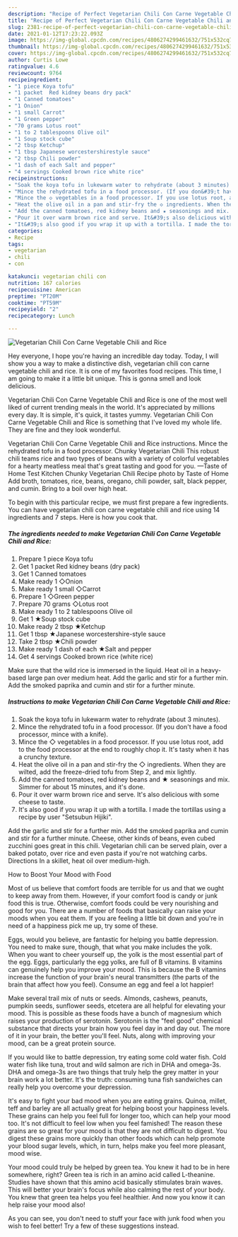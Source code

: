 ```yaml
---
description: "Recipe of Perfect Vegetarian Chili Con Carne Vegetable Chili and Rice"
title: "Recipe of Perfect Vegetarian Chili Con Carne Vegetable Chili and Rice"
slug: 2381-recipe-of-perfect-vegetarian-chili-con-carne-vegetable-chili-and-rice
date: 2021-01-12T17:23:22.093Z
image: https://img-global.cpcdn.com/recipes/4806274299461632/751x532cq70/vegetarian-chili-con-carne-vegetable-chili-and-rice-recipe-main-photo.jpg
thumbnail: https://img-global.cpcdn.com/recipes/4806274299461632/751x532cq70/vegetarian-chili-con-carne-vegetable-chili-and-rice-recipe-main-photo.jpg
cover: https://img-global.cpcdn.com/recipes/4806274299461632/751x532cq70/vegetarian-chili-con-carne-vegetable-chili-and-rice-recipe-main-photo.jpg
author: Curtis Lowe
ratingvalue: 4.6
reviewcount: 9764
recipeingredient:
- "1 piece Koya tofu"
- "1 packet  Red kidney beans dry pack"
- "1 Canned tomatoes"
- "1 Onion"
- "1 small Carrot"
- "1 Green pepper"
- "70 grams Lotus root"
- "1 to 2 tablespoons Olive oil"
- "1 Soup stock cube"
- "2 tbsp Ketchup"
- "1 tbsp Japanese worcestershirestyle sauce"
- "2 tbsp Chili powder"
- "1 dash of each Salt and pepper"
- "4 servings Cooked brown rice white rice"
recipeinstructions:
- "Soak the koya tofu in lukewarm water to rehydrate (about 3 minutes)."
- "Mince the rehydrated tofu in a food processor. (If you don&#39;t have a food processor, mince with a knife)."
- "Mince the ◇ vegetables in a food processor. If you use lotus root, add to the food processor at the end to roughly chop it. It&#39;s tasty when it has a crunchy texture."
- "Heat the olive oil in a pan and stir-fry the ◇ ingredients. When they are wilted, add the freeze-dried tofu from Step 2, and mix lightly."
- "Add the canned tomatoes, red kidney beans and ★ seasonings and mix. Simmer for about 15 minutes, and it&#39;s done."
- "Pour it over warm brown rice and serve. It&#39;s also delicious with some cheese to taste."
- "It&#39;s also good if you wrap it up with a tortilla. I made the tortillas using a recipe by user &#34;Setsubun Hijiki&#34;."
categories:
- Recipe
tags:
- vegetarian
- chili
- con

katakunci: vegetarian chili con 
nutrition: 167 calories
recipecuisine: American
preptime: "PT20M"
cooktime: "PT59M"
recipeyield: "2"
recipecategory: Lunch

---
```



![Vegetarian Chili Con Carne Vegetable Chili and Rice](https://img-global.cpcdn.com/recipes/4806274299461632/751x532cq70/vegetarian-chili-con-carne-vegetable-chili-and-rice-recipe-main-photo.jpg)

Hey everyone, I hope you're having an incredible day today. Today, I will show you a way to make a distinctive dish, vegetarian chili con carne vegetable chili and rice. It is one of my favorites food recipes. This time, I am going to make it a little bit unique. This is gonna smell and look delicious.

Vegetarian Chili Con Carne Vegetable Chili and Rice is one of the most well liked of current trending meals in the world. It's appreciated by millions every day. It is simple, it's quick, it tastes yummy. Vegetarian Chili Con Carne Vegetable Chili and Rice is something that I've loved my whole life. They are fine and they look wonderful.

Vegetarian Chili Con Carne Vegetable Chili and Rice instructions. Mince the rehydrated tofu in a food processor. Chunky Vegetarian Chili This robust chili teams rice and two types of beans with a variety of colorful vegetables for a hearty meatless meal that&#39;s great tasting and good for you. —Taste of Home Test Kitchen Chunky Vegetarian Chili Recipe photo by Taste of Home Add broth, tomatoes, rice, beans, oregano, chili powder, salt, black pepper, and cumin. Bring to a boil over high heat.


To begin with this particular recipe, we must first prepare a few ingredients. You can have vegetarian chili con carne vegetable chili and rice using 14 ingredients and 7 steps. Here is how you cook that.

<!--inarticleads1-->

##### The ingredients needed to make Vegetarian Chili Con Carne Vegetable Chili and Rice:

1. Prepare 1 piece Koya tofu
1. Get 1 packet  Red kidney beans (dry pack)
1. Get 1 Canned tomatoes
1. Make ready 1 ◇Onion
1. Make ready 1 small ◇Carrot
1. Prepare 1 ◇Green pepper
1. Prepare 70 grams ◇Lotus root
1. Make ready 1 to 2 tablespoons Olive oil
1. Get 1 ★Soup stock cube
1. Make ready 2 tbsp ★Ketchup
1. Get 1 tbsp ★Japanese worcestershire-style sauce
1. Take 2 tbsp ★Chili powder
1. Make ready 1 dash of each ★Salt and pepper
1. Get 4 servings Cooked brown rice (white rice)


Make sure that the wild rice is immersed in the liquid. Heat oil in a heavy-based large pan over medium heat. Add the garlic and stir for a further min. Add the smoked paprika and cumin and stir for a further minute. 

<!--inarticleads2-->

##### Instructions to make Vegetarian Chili Con Carne Vegetable Chili and Rice:

1. Soak the koya tofu in lukewarm water to rehydrate (about 3 minutes).
1. Mince the rehydrated tofu in a food processor. (If you don&#39;t have a food processor, mince with a knife).
1. Mince the ◇ vegetables in a food processor. If you use lotus root, add to the food processor at the end to roughly chop it. It&#39;s tasty when it has a crunchy texture.
1. Heat the olive oil in a pan and stir-fry the ◇ ingredients. When they are wilted, add the freeze-dried tofu from Step 2, and mix lightly.
1. Add the canned tomatoes, red kidney beans and ★ seasonings and mix. Simmer for about 15 minutes, and it&#39;s done.
1. Pour it over warm brown rice and serve. It&#39;s also delicious with some cheese to taste.
1. It&#39;s also good if you wrap it up with a tortilla. I made the tortillas using a recipe by user &#34;Setsubun Hijiki&#34;.


Add the garlic and stir for a further min. Add the smoked paprika and cumin and stir for a further minute. Cheese, other kinds of beans, even cubed zucchini goes great in this chili. Vegetarian chili can be served plain, over a baked potato, over rice and even pasta if you&#39;re not watching carbs. Directions In a skillet, heat oil over medium-high. 

How to Boost Your Mood with Food


Most of us believe that comfort foods are terrible for us and that we ought to keep away from them. However, if your comfort food is candy or junk food this is true. Otherwise, comfort foods could be very nourishing and good for you. There are a number of foods that basically can raise your moods when you eat them. If you are feeling a little bit down and you're in need of a happiness pick me up, try some of these.

Eggs, would you believe, are fantastic for helping you battle depression. You need to make sure, though, that what you make includes the yolk. When you want to cheer yourself up, the yolk is the most essential part of the egg. Eggs, particularly the egg yolks, are full of B vitamins. B vitamins can genuinely help you improve your mood. This is because the B vitamins increase the function of your brain's neural transmitters (the parts of the brain that affect how you feel). Consume an egg and feel a lot happier!

Make several trail mix of nuts or seeds. Almonds, cashews, peanuts, pumpkin seeds, sunflower seeds, etcetera are all helpful for elevating your mood. This is possible as these foods have a bunch of magnesium which raises your production of serotonin. Serotonin is the "feel good" chemical substance that directs your brain how you feel day in and day out. The more of it in your brain, the better you'll feel. Nuts, along with improving your mood, can be a great protein source.

If you would like to battle depression, try eating some cold water fish. Cold water fish like tuna, trout and wild salmon are rich in DHA and omega-3s. DHA and omega-3s are two things that truly help the grey matter in your brain work a lot better. It's the truth: consuming tuna fish sandwiches can really help you overcome your depression. 

It's easy to fight your bad mood when you are eating grains. Quinoa, millet, teff and barley are all actually great for helping boost your happiness levels. These grains can help you feel full for longer too, which can help your mood too. It's not difficult to feel low when you feel famished! The reason these grains are so great for your mood is that they are not difficult to digest. You digest these grains more quickly than other foods which can help promote your blood sugar levels, which, in turn, helps make you feel more pleasant, mood wise.

Your mood could truly be helped by green tea. You knew it had to be in here somewhere, right? Green tea is rich in an amino acid called L-theanine. Studies have shown that this amino acid basically stimulates brain waves. This will better your brain's focus while also calming the rest of your body. You knew that green tea helps you feel healthier. And now you know it can help raise your mood also!

As you can see, you don't need to stuff your face with junk food when you wish to feel better! Try  a few  of  these  suggestions  instead.

